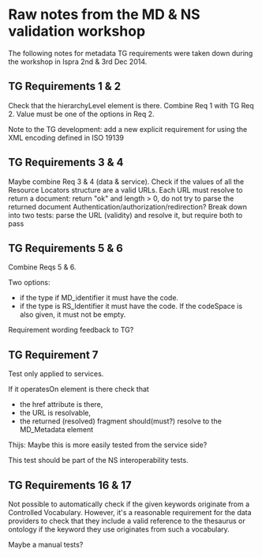 # Raw notes from the MD & NS validation workshop

The following notes for metadata TG requirements were taken down during the workshop in Ispra 2nd & 3rd Dec 2014.

## TG Requirements 1 & 2

Check that the hierarchyLevel element is there. Combine Req 1 with TG Req 2.
Value must be one of the options in Req 2.

Note to the TG development: add a new explicit requirement for using the XML encoding defined in ISO 19139

## TG Requirements 3 & 4

Maybe combine Req 3 & 4 (data & service).
Check if the values of all the Resource Locators structure are a valid URLs.
Each URL must resolve to return a document: return "ok" and length > 0, do not try to parse the returned document
Authentication/authorization/redirection?
Break down into two tests: parse the URL (validity) and resolve it, but require both to pass

## TG Requirements 5 & 6

Combine Reqs 5 & 6.

Two options:

* if the type if MD_identifier it must have the code.
* if the type is RS_Identifier it must have the code. If the codeSpace is also given, it must not be empty.

Requirement wording feedback to TG?

## TG Requirement 7

Test only applied to services.

If it operatesOn element is there check that

* the href attribute is there,
* the URL is resolvable,
* the returned (resolved) fragment should(must?) resolve to the MD_Metadata element

Thijs: Maybe this is more easily tested from the service side?

This test should be part of the NS interoperability tests.

## TG Requirements 16 & 17

Not possible to automatically check if the given keywords originate from a Controlled Vocabulary.
However, it's a reasonable requirement for the data providers to check that they include a
valid reference to the thesaurus or ontology if the keyword they use originates from such a
vocabulary.

Maybe a manual tests?
